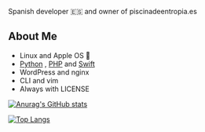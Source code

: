 Spanish developer 🇪🇸 and owner of piscinadeentropia.es

## About Me

- Linux and Apple OS 
- [Python](https://github.com/topics/python) , [PHP](https://github.com/topics/php) and [Swift](https://github.com/topics/swift)
- WordPress and nginx
- CLI and vim
- Always with LICENSE

[![Anurag's GitHub stats](https://github-readme-stats.vercel.app/api?username=Isaaker&theme=github_dark)](https://github.com/anuraghazra/github-readme-stats)

[![Top Langs](https://github-readme-stats.vercel.app/api/top-langs/?username=Isaaker&theme=github_dark)](https://github.com/anuraghazra/github-readme-stats)
